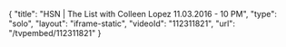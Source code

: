 {
    "title": "HSN | The List with Colleen Lopez 11.03.2016 - 10 PM",
    "type": "solo",
    "layout": "iframe-static",
    "videoId": "112311821",
    "url": "\/tvpembed\/112311821"
}